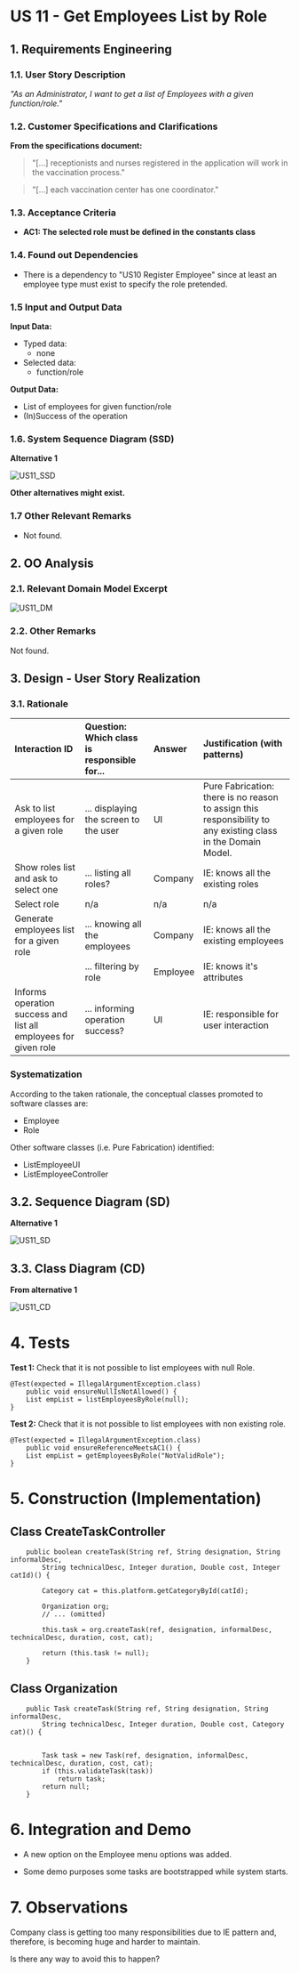 # US 11 - Get Employees List by Role

## 1. Requirements Engineering

### 1.1. User Story Description

_"As an Administrator, I want to get a list of Employees with a given function/role."_

### 1.2. Customer Specifications and Clarifications

**From the specifications document:**

> "[...] receptionists and nurses registered in the application will work in the vaccination process."

> "[...] each vaccination center has one coordinator."

### 1.3. Acceptance Criteria

- **AC1: The selected role must be defined in the constants class**

### 1.4. Found out Dependencies

- There is a dependency to "US10 Register Employee" since at least an employee type must exist to specify the role pretended.

### 1.5 Input and Output Data

**Input Data:**

- Typed data:
  - none
- Selected data:
  - function/role

**Output Data:**

- List of employees for given function/role
- (In)Success of the operation

### 1.6. System Sequence Diagram (SSD)

**Alternative 1**

![US11_SSD](SSD/US11_SSD.svg)

**Other alternatives might exist.**

### 1.7 Other Relevant Remarks

- Not found.

## 2. OO Analysis

### 2.1. Relevant Domain Model Excerpt

![US11_DM](DM/US11_DM.svg)

### 2.2. Other Remarks

Not found.

## 3. Design - User Story Realization

### 3.1. Rationale

| Interaction ID                                                  | Question: Which class is responsible for... | Answer   | Justification (with patterns)                                                                                 |
| :-------------------------------------------------------------- | :------------------------------------------ | :------- | :------------------------------------------------------------------------------------------------------------ |
| Ask to list employees for a given role                          | ... displaying the screen to the user       | UI       | Pure Fabrication: there is no reason to assign this responsibility to any existing class in the Domain Model. |
| Show roles list and ask to select one                           | ... listing all roles?                      | Company  | IE: knows all the existing roles                                                                              |
| Select role                                                     | n/a                                         | n/a      | n/a                                                                                                           |
| Generate employees list for a given role                        | ... knowing all the employees               | Company  | IE: knows all the existing employees                                                                          |
|                                                                 | ... filtering by role                       | Employee | IE: knows it's attributes                                                                                     |
| Informs operation success and list all employees for given role | ... informing operation success?            | UI       | IE: responsible for user interaction                                                                          |

### Systematization

According to the taken rationale, the conceptual classes promoted to software classes are:

- Employee
- Role

Other software classes (i.e. Pure Fabrication) identified:

- ListEmployeeUI
- ListEmployeeController

## 3.2. Sequence Diagram (SD)

**Alternative 1**

![US11_SD](SD/US11_SD.svg)

## 3.3. Class Diagram (CD)

**From alternative 1**

![US11_CD](CD/US11_CD.svg)

# 4. Tests

**Test 1:** Check that it is not possible to list employees with null Role.

    @Test(expected = IllegalArgumentException.class)
    	public void ensureNullIsNotAllowed() {
    	List empList = listEmployeesByRole(null);
    }

**Test 2:** Check that it is not possible to list employees with non existing role.

    @Test(expected = IllegalArgumentException.class)
    	public void ensureReferenceMeetsAC1() {
    	List empList = getEmployeesByRole("NotValidRole");
    }

# 5. Construction (Implementation)

## Class CreateTaskController

    	public boolean createTask(String ref, String designation, String informalDesc,
    		String technicalDesc, Integer duration, Double cost, Integer catId)() {

    		Category cat = this.platform.getCategoryById(catId);

    		Organization org;
    		// ... (omitted)

    		this.task = org.createTask(ref, designation, informalDesc, technicalDesc, duration, cost, cat);

    		return (this.task != null);
    	}

## Class Organization

    	public Task createTask(String ref, String designation, String informalDesc,
    		String technicalDesc, Integer duration, Double cost, Category cat)() {


    		Task task = new Task(ref, designation, informalDesc, technicalDesc, duration, cost, cat);
    		if (this.validateTask(task))
    			return task;
    		return null;
    	}

# 6. Integration and Demo

- A new option on the Employee menu options was added.

- Some demo purposes some tasks are bootstrapped while system starts.

# 7. Observations

Company class is getting too many responsibilities due to IE pattern and, therefore, is becoming huge and harder to maintain.

Is there any way to avoid this to happen?
